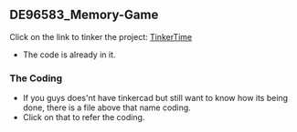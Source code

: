 ## DE96583_Memory-Game
Click on the link to tinker the project:
[TinkerTime](https://www.tinkercad.com/things/kU2DwhCPoCZ)
* The code is already in it.

### The Coding
* If you guys does'nt have tinkercad but still want to know how its being done, there is a file above that name coding.
* Click on that to refer the coding.
